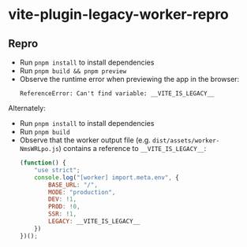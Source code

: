 # vite-plugin-legacy-worker-repro

## Repro

- Run `pnpm install` to install dependencies 
- Run `pnpm build && pnpm preview`
- Observe the runtime error when previewing the app in the browser:
  ```
  ReferenceError: Can't find variable: __VITE_IS_LEGACY__
  ```

Alternately:

- Run `pnpm install` to install dependencies
- Run `pnpm build`
- Observe that the worker output file (e.g. `dist/assets/worker-NmsWRLpo.js`) contains a reference to `__VITE_IS_LEGACY__`:
  ```js
  (function() {
      "use strict";
      console.log("[worker] import.meta.env", {
          BASE_URL: "/",
          MODE: "production",
          DEV: !1,
          PROD: !0,
          SSR: !1,
          LEGACY: __VITE_IS_LEGACY__
      })
  })();
  ```
